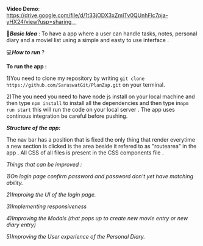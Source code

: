 

**Video Demo**: https://drive.google.com/file/d/1t33jODX3xZmITv0QUnhFlc7pja-yHX24/view?usp=sharing__

🧠***Basic Idea*** : To have a app where a user can handle tasks, notes, personal diary  and a moviel list using a simple and easty to use interface . 

💻***How to run*** ?

**To run the app :**

1)You need to clone my repository by writing ```git clone https://github.com/SaraswatGit/PlanZap.git``` on your terminal. 

2)The you need you need to have node js install on your local machine and then type ```npm install``` to install all the dependencies and then  type in```npm run start``` this will run the code on your local server . The app uses continous integration be careful before pushing.

***Structure of the app:***

The nav bar has a position that is fixed the only thing that render everytime a new section is clicked is the area beside it refered to as "routearea" in the app . All CSS of all files is present in the CSS components file . 

_Things that can be improved :_ 

_1)On login page confirm password and password don't yet have matching ability._ 

_2)Improing the UI of the login page._ 

_3)Implementing responsiveness_

_4)Improving the Modals (that pops up to create new movie entry or new diary entry)_ 

_5)Improving the User experience of the Personal Diary._ 
